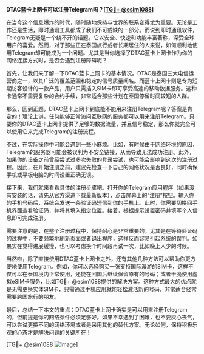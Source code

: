 **DTAC蓝卡上网卡可以注册Telegram吗？[[TG💪+ @esim1088](https://t.me/s/esim1088)]**

在当今这个信息爆炸的时代，随时随地保持与世界的联系变得尤为重要。无论是工作还是生活，即时通讯工具都成了我们不可或缺的一部分。而说到即时通讯软件，Telegram无疑是一个绕不开的话题。它以安全、快速和功能丰富著称，深受全球用户的喜爱。然而，对于那些正在泰国旅行或者长期居住的人来说，如何顺利地使用Telegram却可能成为一个问题。尤其是当你选择了DTAC蓝卡上网卡作为你的网络连接方式时，是否会遇到注册障碍呢？

首先，让我们来了解一下DTAC蓝卡上网卡的基本情况。DTAC是泰国三大电信运营商之一，以其广泛的覆盖范围和稳定的信号质量闻名。而蓝卡上网卡则是专为短期访客设计的一款产品，用户只需插入SIM卡即可享受高速的移动数据服务。这种卡通常不需要复杂的合约手续，非常适合那些计划在泰国停留时间较短的人群。

那么，回到正题，DTAC蓝卡上网卡到底能不能用来注册Telegram呢？答案是肯定的！理论上讲，任何能够正常访问互联网的服务都可以用来注册Telegram。只要你的DTAC蓝卡上网卡提供了足够的数据流量，并且信号稳定，那么你就完全可以使用它来完成Telegram的注册流程。

不过，在实际操作中可能会遇到一些小麻烦。比如，有时候由于网络环境的原因，Telegram的服务器可能会被误判为不安全链接，从而导致无法成功注册。此外，如果你的设备之前曾经尝试过多次失败的登录尝试，也可能会影响到这次的注册过程。因此，在开始注册之前，建议先检查一下自己的网络状况是否良好，同时确保手机或平板电脑的时间设置正确无误。

接下来，我们就来看看具体的注册步骤吧。打开你的Telegram应用程序（如果没有安装的话，请先从官方渠道下载最新版本），点击屏幕上的“注册”按钮。输入你的手机号码后，系统会发送一条验证码短信到你的手机上。此时，你需要切换回手机界面查看验证码，并将其填入指定位置。接着，根据提示设置密码并填写个人信息即可完成注册。

需要注意的是，在整个注册过程中，保持耐心是非常重要的。尤其是在等待验证码的过程中，不要频繁地刷新页面或者退出程序，这样反而容易引起系统的误判。如果实在觉得进展缓慢，也可以考虑换个时间段再试一次，比如晚上人少的时候。

当然啦，除了直接使用DTAC蓝卡上网卡之外，还有其他几种方法可以帮助你更方便地使用Telegram。例如，你可以选择购买一张支持国际漫游的SIM卡，这样不仅可以在泰国境内正常使用，还能在回国后继续保留原有的号码；或者干脆使用虚拟eSIM卡服务，比如TG💪+ @esim1088提供的解决方案。这种方式最大的优点就是无需更换实体SIM卡，只需通过手机应用就能轻松激活新的号码，非常适合经常需要跨国旅行的朋友。

最后，总结一下本文的重点：DTAC蓝卡上网卡确实是可以用来注册Telegram的，但前提是你的网络条件必须足够好。如果不幸遇到了困难，也不要灰心丧气，可以尝试更换不同的网络环境或者是采用其他的替代方案。无论如何，保持积极乐观的心态才是解决问题的关键所在！

[[TG💪+ @esim1088](https://t.me/s/esim1088) ![Image](https://i.postimg.cc/4NQfJmqS/Snipaste-2025-05-13-00-14-12.png)]